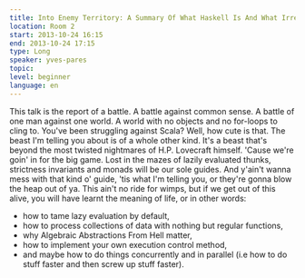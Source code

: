 ```yaml
---
title: Into Enemy Territory: A Summary Of What Haskell Is And What Irreparable Sequelae It Did To My Brain
location: Room 2
start: 2013-10-24 16:15
end: 2013-10-24 17:15
type: Long
speaker: yves-pares
topic: 
level: beginner
language: en
---
```


This talk is the report of a battle. A battle against common sense. A battle of
one man against one world. A world with no objects and no for-loops to cling to.
You've been struggling against Scala? Well, how cute is that.
The beast I'm telling you about is of a whole other kind. It's a beast that's
beyond the most twisted nightmares of H.P. Lovecraft himself.
'Cause we're goin' in for the big game.
Lost in the mazes of lazily evaluated thunks, strictness invariants and monads
will be our sole guides.
And y'ain't wanna mess with that kind o' guide, 'tis what I'm telling you, or
they're gonna blow the heap out of ya.
This ain't no ride for wimps, but if we get out of this alive, you will have
learnt the meaning of life, or in other words:

- how to tame lazy evaluation by default,
- how to process collections of data with nothing but regular functions,
- why Algebraic Abstractions From Hell matter,
- how to implement your own execution control method,
- and maybe how to do things concurrently and in parallel (i.e how to do stuff
  faster and then screw up stuff faster).
